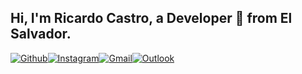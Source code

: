 <!-- Your title -->
## Hi, I'm Ricardo Castro, a Developer 🚀 from El Salvador.

<!-- Your badges
You can use the website to generate badges: https://shields.io/
-->

[![Github](https://img.shields.io/badge/-Github-000?style=flat&logo=Github&logoColor=white)](https://github.com/rcdevel)<!--#[![Linkedin](https://img.shields.io/badge/-LinkedIn-blue?style=flat&logo=Linkedin&logoColor=white)](https://www.linkedin.com/in/murillo-comino-6124ab49/)-->[![Instagram](https://img.shields.io/badge/-Instagram-c13584?style=flat&labelColor=c13584&logo=instagram&logoColor=white)](https://www.instagram.com/ricastro87/)[![Gmail](https://img.shields.io/badge/-Gmail-c14438?style=flat&logo=Gmail&logoColor=white)](mailto:ricardocastro.devel@gmail.com)[![Outlook](https://img.shields.io/badge/-Outlook-0078D4?style=flat&logo=Microsoft-Outlook&logoColor=white)](mailto:ricardo.cl2019@outlook.com)

&nbsp;



<!--
**rcdevel/rcdevel** is a ✨ _special_ ✨ repository because its `README.md` (this file) appears on your GitHub profile.

Here are some ideas to get you started:

- 🔭 I’m currently working on ...
- 🌱 I’m currently learning ...
- 👯 I’m looking to collaborate on ...
- 🤔 I’m looking for help with ...
- 💬 Ask me about ...
- 📫 How to reach me: ...
- 😄 Pronouns: ...
- ⚡ Fun fact: ...
-->
